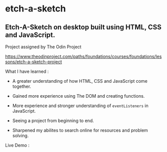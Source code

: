 # etch-a-sketch

## Etch-A-Sketch on desktop built using HTML, CSS and JavaScript.

Project assigned by The Odin Project

 https://www.theodinproject.com/paths/foundations/courses/foundations/lessons/etch-a-sketch-project

What I have learned : 

- A greater understanding of how HTML, CSS and JavaScript come together.

- Gained more experience using The DOM and creating functions.

- More experience and stronger understanding of `eventListeners` in JavaScript.

- Seeing a project from beginning to end.

- Sharpened my abilites to search online for resources and problem solving.

Live Demo :
